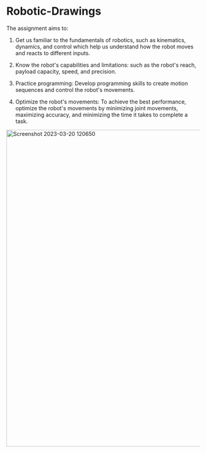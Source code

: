 # Robotic-Drawings

The assignment aims to:

1. Get us familiar to the fundamentals of robotics, such as kinematics, dynamics, and control which help us understand how the robot moves and reacts to different inputs.

2. Know the robot's capabilities and limitations: such as the robot's reach, payload capacity, speed, and precision.

3. Practice programming: Develop programming skills to create motion sequences and control the robot's movements.

4. Optimize the robot's movements: To achieve the best performance, optimize the robot's movements by minimizing joint movements, maximizing accuracy, and minimizing the time it takes to complete a task.

<img width="828" alt="Screenshot 2023-03-20 120650" src="https://user-images.githubusercontent.com/62844243/226322132-1f32e9cd-55f9-44df-8249-ff46ca53ab0e.png">
